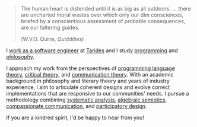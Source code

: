 > The human heart is distended until it is as big as all outdoors.
> ...
> there are uncharted moral wastes over which only our dim consciences,
> briefed by a conscientious assessment of probable consequences, are our
> faltering guides.
>
> (W.V.O. Quine, *Quiddities*)

I [work as a software engineer](/resume) at [Tarides](https://tarides.com/) and
I study [programming](/programs) and [philosophy](/posts).

I approach my work from the perspectives of [programming language
theory](https://en.wikipedia.org/wiki/Programming_language_theory), [critical
theory](https://en.wikipedia.org/wiki/Critical_theory), and [communication
theory](https://en.wikipedia.org/wiki/Communication_theory). With an academic
background in philosophy and literary theory and years of industry experience, I
aim to articulate coherent designs and evolve correct implementations that are
responsive to our communities' needs. I pursue a methodology combining
[systematic analysis][systematic analysis],
[algebraic semiotics][algebraic semiotics],
[compassionate communication][compassionate communication],
and [participatory design][participatory design].

If you are a kindred spirit, I'd be happy to hear from you!

[systematic analysis]: https://en.wikipedia.org/wiki/Systems_analysis
[algebraic semiotics]: https://en.wikipedia.org/wiki/Computational_semiotics
[compassionate communication]: https://en.wikipedia.org/wiki/Nonviolent_Communication
[participatory design]: https://en.wikipedia.org/wiki/Participatory_design
